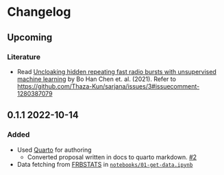 # Changelog

## Upcoming

### Literature
- Read [Uncloaking hidden repeating fast radio bursts with unsupervised machine learning](https://ui.adsabs.harvard.edu/abs/2022MNRAS.509.1227C/abstract) by Bo Han Chen et. al. (2021). Refer to https://github.com/Thaza-Kun/sarjana/issues/3#issuecomment-1280387079


## 0.1.1 2022-10-14

### Added
- Used [Quarto](https://quarto.org) for authoring
  * Converted proposal written in docs to quarto markdown. [#2](https://github.com/Thaza-Kun/sarjana/issues/2)
- Data fetching from [FRBSTATS](https://www.herta-experiment.org/frbstats/) in [`notebooks/01-get-data.ipynb`](notebooks/01-get-data.ipynb)